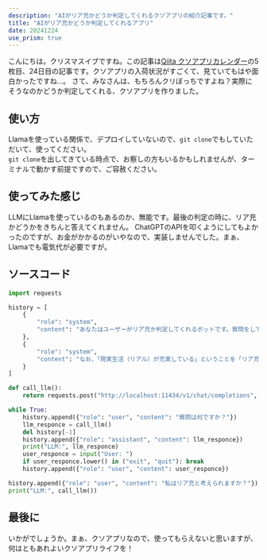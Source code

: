 ```yaml
---
description: "AIがリア充かどうか判定してくれるクソアプリの紹介記事です。"
title: "AIがリア充かどうか判定してくれるアプリ"
date: 20241224
use_prism: true
---
```

こんにちは。クリスマスイブですね。この記事は[Qiita クソアプリカレンダー](https://qiita.com/advent-calendar/2024/kuso-app)の5枚目、24日目の記事です。クソアプリの入荷状況がすごくて、見ていてもはや面白かったですね…。
さて、みなさんは、もちろんクリぼっちですよね？実際にそうなのかどうか判定してくれる、クソアプリを作りました。
## 使い方
Llamaを使っている関係で、デプロイしていないので、`git clone`でもしていただいて、使ってください。  
`git clone`を出してきている時点で、お察しの方もいるかもしれませんが、ターミナルで動かす前提ですので、ご容赦ください。
## 使ってみた感じ
LLMにLlamaを使っているのもあるのか、無能です。最後の判定の時に、リア充かどうかをきちんと答えてくれません。
ChatGPTのAPIを叩くようにしてもよかったのですが、お金がかかるのがいやなので、実装しませんでした。まぁ、Llamaでも電気代が必要ですが。
## ソースコード
```python
import requests

history = [
    {
        "role": "system",
        "content": "あなたはユーザーがリア充か判定してくれるボットです。質問をして、その回答をもとに決めてください。また、応答は質問のみにしてください。"
    },
    {
        "role": "system",
        "content": "なお、「現実生活（リアル）が充実している」ということを「リア充」と呼ぶものとします。"
    }
]

def call_llm():
    return requests.post("http://localhost:11434/v1/chat/completions", json={"model": "llama3.2", "messages": history}).json()["choices"][0]["message"]["content"]

while True:
    history.append({"role": "user", "content": "質問は何ですか？"})
    llm_responce = call_llm()
    del history[-1]
    history.append({"role": "assistant", "content": llm_responce})
    print("LLM:", llm_responce)
    user_responce = input("User: ")
    if user_responce.lower() in ("exit", "quit"): break
    history.append({"role": "user", "content": user_responce})

history.append({"role": "user", "content": "私はリア充と考えられますか？"})
print("LLM:", call_llm())
```
## 最後に
いかがでしょうか。まぁ、クソアプリなので、使ってもらえないと思いますが、何はともあれよいクソアプリライフを！

